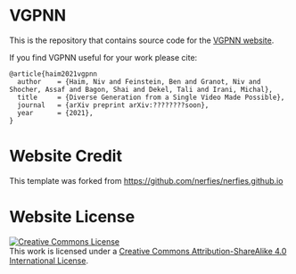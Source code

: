 # VGPNN

This is the repository that contains source code for the [VGPNN website](https://nivha.github.io/vgpnn/).

If you find VGPNN useful for your work please cite:
```
@article{haim2021vgpnn
  author    = {Haim, Niv and Feinstein, Ben and Granot, Niv and Shocher, Assaf and Bagon, Shai and Dekel, Tali and Irani, Michal},
  title     = {Diverse Generation from a Single Video Made Possible},
  journal   = {arXiv preprint arXiv:????????soon},
  year      = {2021},
}
```

# Website Credit
This template was forked from https://github.com/nerfies/nerfies.github.io

# Website License
<a rel="license" href="http://creativecommons.org/licenses/by-sa/4.0/"><img alt="Creative Commons License" style="border-width:0" src="https://i.creativecommons.org/l/by-sa/4.0/88x31.png" /></a><br />This work is licensed under a <a rel="license" href="http://creativecommons.org/licenses/by-sa/4.0/">Creative Commons Attribution-ShareAlike 4.0 International License</a>.

